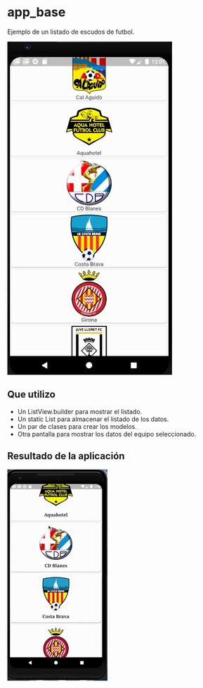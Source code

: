 # app_base

Ejemplo de un listado de escudos de futbol.

![Screenshot](/assets/images/escudos.jpg)

## Que utilizo

- Un ListView.builder para mostrar el listado.
- Un static List para almacenar el listado de los datos.
- Un par de clases para crear los modelos.
- Otra pantalla para mostrar los datos del equipo seleccionado.

## Resultado de la aplicación

![Screenshot](/assets/images/video.gif)
